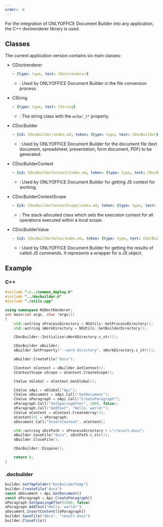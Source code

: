 ```yaml
---
order: -6
---
```


For the integration of ONLYOFFICE Document Builder into any application, the C++ doctrenderer library is used.

## Classes

The current application version contains six main classes:

<parameters>

- CDoctrenderer

  ```yml signature.variant="inline"
  - {type: type, text: CDoctrenderer}
  ```

  - : Used by ONLYOFFICE Document Builder in the file conversion process.

- CString

  ```yml signature.variant="inline"
  - {type: type, text: CString}
  ```

  - : The string class with the `wchar_t*` property.

- CDocBuilder

  ```yml signature.variant="inline"
  - {id: CDocBuilder/index.md, token: {type: type, text: CDocBuilder}}
  ```

  - : Used by ONLYOFFICE Document Builder for the document file (text document, spreadsheet, presentation, form document, PDF) to be generated.

- CDocBuilderContext

  ```yml signature.variant="inline"
  - {id: CDocBuilderContext/index.md, token: {type: type, text: CDocBuilderContext}}
  ```

  - : Used by ONLYOFFICE Document Builder for getting JS context for working.

- CDocBuilderContextScope

  ```yml signature.variant="inline"
  - {id: CDocBuilderContextScope/index.md, token: {type: type, text: CDocBuilderContextScope}}
  ```

  - : The stack-allocated class which sets the execution context for all operations executed within a local scope.

- CDocBuilderValue

  ```yml signature.variant="inline"
  - {id: CDocBuilderValue/index.md, token: {type: type, text: CDocBuilderValue}}
  ```

  - : Used by ONLYOFFICE Document Builder for getting the results of called JS commands. It represents a wrapper for a JS object.

</parameters>

## Example

### C++

```cpp
#include "./../common_deploy.h"
#include "../docbuilder.h"
#include "./utils.cpp"

using namespace NSDoctRenderer;
int main(int argc, char *argv[])
{
    std::wstring sProcessDirectory = NSUtils::GetProcessDirectory();
    std::wstring sWorkDirectory = NSUtils::GetBuilderDirectory();

    CDocBuilder::Initialize(sWorkDirectory.c_str());

    CDocBuilder oBuilder;
    oBuilder.SetProperty("--work-directory", sWorkDirectory.c_str());

    oBuilder.CreateFile("docx");

    CContext oContext = oBuilder.GetContext();
    CContextScope oScope = oContext.CreateScope();

    CValue oGlobal = oContext.GetGlobal();

    CValue oApi = oGlobal["Api"];
    CValue oDocument = oApi.Call("GetDocument");
    CValue oParagraph = oApi.Call("CreateParagraph");
    oParagraph.Call("SetSpacingAfter", 1000, false);
    oParagraph.Call("AddText", "Hello, world!");
    CValue oContent = oContext.CreateArray(1);
    oContent[0] = oParagraph;
    oDocument.Call("InsertContent", oContent);

    std::wstring sDstPath = sProcessDirectory + L"/result.docx";
    oBuilder.SaveFile("docx", sDstPath.c_str());
    oBuilder.CloseFile();

    CDocBuilder::Dispose();

    return 0;
}
```

### .docbuilder

```ts
builder.SetTmpFolder("DocBuilderTemp")
builder.CreateFile("docx")
const oDocument = Api.GetDocument()
const oParagraph = Api.CreateParagraph()
oParagraph.SetSpacingAfter(1000, false)
oParagraph.AddText("Hello, world!")
oDocument.InsertContent([oParagraph])
builder.SaveFile("docx", "result.docx")
builder.CloseFile()
```
